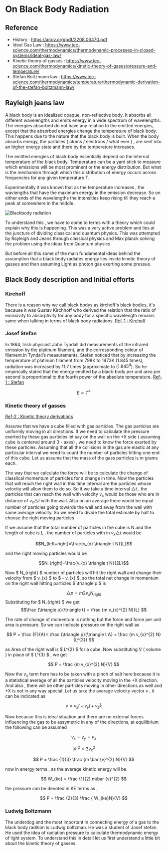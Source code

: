 # On Black Body Radiation
## Reference

 - History : https://arxiv.org/pdf/2208.06470.pdf
 - Ideal Gas Law : https://www.tec-science.com/thermodynamics/thermodynamic-processes-in-closed-systems/ideal-gas-law/
 - Kinetic theory of gasses : https://www.tec-science.com/thermodynamics/kinetic-theory-of-gases/pressure-and-temperature/
 - Stefan Boltzmann law : https://www.tec-science.com/thermodynamics/temperature/thermodynamic-derivation-of-the-stefan-boltzmann-law/

## Rayleigh jeans law

A black body is an idealized opaque, non-reflective body. It absorbs all different wavelengths and emits energy in a wide spectrum of wavelengths. The energies absorbed do not have any relation to the emitted energies, except that the absorbed energies change the temperature of black body. This happens due to the nature that the black body is built. When the body absorbs energy, the particles ( atoms / electrons / what ever ) , are sent into an higher energy state and there by the temperature increases.

The emitted energies of black body essentially depend on the internal temperature of the black body. Temperature can be a yard stick to measure which emissions will be most prominent or the energy distribution. But what is the mechanism through which this distribution of energy occurs across frequencies for any given temperature T.

Experimentally it was known that as the temperature increases , the wavlengths that have the maximum energy in the emission decrease. So on either ends of the wavelengths the intensities keep rising till they reach a peak at somewhere in the middle.

![Blackbody radiation](https://www.periodni.com/gallery/blackbody_radiation.png)

To understand this , we have to come to terms with a theory which could explain why this is happening. This was a very active problem and lies at the juncture of dividing classical and quantum physics. This was attempted by Rayleigh and Jeans through classical physics and Max planck solving the problem using the ideas from Quantum physics.

But before all this some of the main fundamental ideas behind the assumption that a black body radiates energy lies inside kinetic theory of gasses and then assuming Light as photon gas exerting some pressue.

## Black Body description and Initial efforts


### Kirchoff 

There is a reason why we call black bodys as kirchoff's black bodies, it's because it was Gustav Kirchhoff  who derived the relation that the ratio of emissivity to absorptivity for any body for a specific wavelength remains same when talking in terms of black body radiations. [Ref-1 : Kirchoff](#reference)

### Josef Stefan

In 1864, Irish physicist John Tyndall did measurements of the infrared emission by the platinum filament, and the corresponding
colour of filament.In Tyndall’s measurements, Stefan noticed that by increasing the temperature of platinum filament from 798K to 1473K
(1.845 times), radiation was increased by 11.7 times (approximate to ($1.845^{4}$). So he empirically stated that the energy emitted by a black-body per unit area per second is proportional to the
fourth power of the absolute temperature. [Ref-1 : Stefan](#reference)

$$ E \propto T^{4} $$

### Kinetic theory of gasses

[Ref-2 : Kinetic theory derivations](#reference)

Assume that we have a cube filled with gas particles. The gas particles  are uniformly moving in all directions. If we need to calculate the pressure exerted by these gas particles let say on the wall on the +X side ( assuming cube is centered around 3 - axes) , we need to know the force exerted by these particles. Assuming that all the collisions in the gas are elastic at any particular interval we need to count the number of particles hitting one end of this cube. Let us assume that the mass of the gass particles is $m$ grams each. 

The way that we calculate the force will be to calculate the change of classlical momentum of particles for a change in time. Now the particles that will reach the right wall in this time interval are the particles whose velocity will allow them to do so. So if we take a time interval $\triangle t$ , the particles that can reach the wall with velocity $v_{x}$ would be those who are in distance of $v_{x} \triangle t$ with the wall. Also on an average there would be equal number of particles going towards the wall and away from the wall with same average velocity. So we need to divide the total estimate by half to choose the right moving particles

 If we assume that the total number of particles in the cube is N and the length of cube is L , the number of particles with in  $v_{x} \triangle t$ would be  

$$N_{left+right}=\frac{v_{x} \triangle t N}{L}$$

and the right moving particles would be 

$$N_{right}=\frac{v_{x} \triangle t N}{2L}$$

Now $ N_{right} $ number of particles will hit the right wall and change their velocity from $ v_{x} $ to $ - v_{x} $, so the total net change in momentum on the right wall hitting particles $ \triangle p $ is

$$ \triangle p = m 2 v_{x} N_{right} $$
 Substituting for $ N_{right} $ we get
$$\frac {\triangle p}{\triangle t}  = \frac {m v_{x}^{2} N}{L}  $$

The rate of change of momentum is nothing but the force and force per unit area is pressure. So we can indicate pressure on the right wall as

$$ P = \frac {F}{A}=  \frac {\triangle p}{\triangle t A} = \frac {m v_{x}^{2} N}{L^{3}} $$

as Area of the right wall is $ L^{2} $ for a cube. Now substituting V ( volume ) in place of $ L^{3} $ , we get

$$ P = \frac {m v_{x}^{2} N}{V} $$

Now the $v_{x}$ term here has to be taken with a pinch of salt here because it is a statistical average of all the particles velocity moving in the +X direction. And also , there will be other particles moving in other directions as well and +X is not in any way special. Let us take the average velocity vector $v$ , it can be indicated as 

$$ v = v_{x} \hat{i} + v_{y} \hat{j} + v_{z} \hat{k} $$

Now because this is ideal situation and there are no external forces influencing the gas to be assymetric in any of  the directions, at equilibrium the following can be assumed

$$ v_{x} = v_{y} = v_{z} $$

$$ | \bar {v} |^{2} = 3v_{x}^2$$

$$ P = \frac {1}{3} \frac {m \bar {v}^{2} N}{V} $$

now in energy terms , as the average kinetic energy will be

$$ W_{ke} = \frac {1}{2} m\bar {v}^{2} $$ 

the pressure can be denoted in KE terms as ,

$$ P = \frac {2}{3} \frac { W_{ke}N}{V} $$



###  Ludwig Boltzmann

The underdog and the most important in connecting energy of a gas to the black body radition is Ludwig boltzman. He was a student of Josef stefan. He used the idea of radiation pressure to calculate thermodynamic energy of light system. To understand this in detail let us first understand a little bit about the kinetic theory of gasses.







